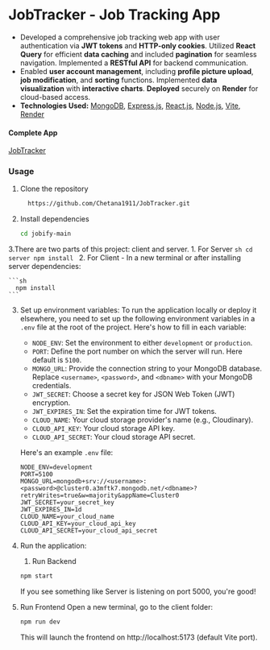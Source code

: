 # JobTracker - Job Tracking App
- Developed a comprehensive job tracking web app with user authentication via **JWT tokens** and **HTTP-only cookies**. Utilized **React Query** for efficient **data caching** and included **pagination** for seamless navigation. Implemented a **RESTful API** for backend communication.
- Enabled **user account management**, including **profile picture upload**, **job modification**, and **sorting** functions. Implemented **data visualization** with **interactive charts**. **Deployed** securely on **Render** for cloud-based access.
- **Technologies Used:** [MongoDB](https://www.mongodb.com/), [Express.js](https://expressjs.com/), [React.js](https://react.dev/), [Node.js](https://nodejs.org/en), [Vite](https://vitejs.dev/), [Render](https://render.com/)
  
#### Complete App

[JobTracker](https://jobify-mern-project-ugah.onrender.com)

### Usage
1. Clone the repository
   
   ```sh
     https://github.com/Chetana1911/JobTracker.git
   ```

2. Install dependencies

   ```sh
   cd jobify-main
   ```
3.There are two parts of this project: client and server.
    1. For Server
    ```sh
      cd server
      npm install
    ```
    2. For Client -  In a new terminal or after installing server dependencies:
    
    ```sh
      npm install
    ```

  
3. Set up environment variables: To run the application locally or deploy it elsewhere, you need to set up the following environment variables in a `.env` file at the root of the project. Here's how to fill in each variable:

    - `NODE_ENV`: Set the environment to either `development` or `production`.
    - `PORT`: Define the port number on which the server will run. Here default is `5100`.
    - `MONGO_URL`: Provide the connection string to your MongoDB database. Replace `<username>`, `<password>`, and `<dbname>` with your MongoDB credentials.
    - `JWT_SECRET`: Choose a secret key for JSON Web Token (JWT) encryption.
    - `JWT_EXPIRES_IN`: Set the expiration time for JWT tokens.
    - `CLOUD_NAME`: Your cloud storage provider's name (e.g., Cloudinary).
    - `CLOUD_API_KEY`: Your cloud storage API key.
    - `CLOUD_API_SECRET`: Your cloud storage API secret.
    
    Here's an example `.env` file:
    
    ```plaintext
    NODE_ENV=development
    PORT=5100
    MONGO_URL=mongodb+srv://<username>:<password>@cluster0.a3mftk7.mongodb.net/<dbname>?retryWrites=true&w=majority&appName=Cluster0
    JWT_SECRET=your_secret_key
    JWT_EXPIRES_IN=1d
    CLOUD_NAME=your_cloud_name
    CLOUD_API_KEY=your_cloud_api_key
    CLOUD_API_SECRET=your_cloud_api_secret
    ```
4. Run the application:
     1. Run Backend
     ```sh
    npm start
     ```
     If you see something like Server is listening on port 5000, you're good!
  2. Run Frontend
      Open a new terminal, go to the client folder:
     ```sh
     npm run dev
     ```
     This will launch the frontend on http://localhost:5173 (default Vite port).

